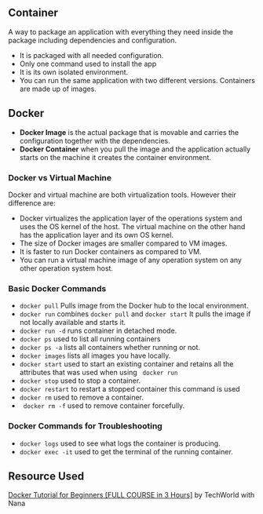 
## Container
A way to package an application with everything they need inside the package including dependencies and configuration.
* It is packaged with all needed configuration.
* Only one command used to install the app
* It is its own isolated environment.
* You can run the same application with two different versions.
Containers are made up of images.

## Docker
* **Docker Image** is the actual package that is movable and carries the configuration together with the dependencies.
* **Docker Container** when you pull the image and the application actually starts on the machine it creates the container environment.

### Docker vs Virtual Machine
Docker and virtual machine are both virtualization tools. However their difference are: </br>
* Docker virtualizes the application layer of the operations system and uses the OS kernel of the host. The virtual machine on the other hand has the application layer and its own OS kernel.</br>
* The size of Docker images are smaller compared to VM images.</br>
* It is faster to run Docker containers as compared to VM.</br>
* You can run a virtual machine image of any operation system on any other operation system host.

### Basic Docker Commands
* ``docker pull`` Pulls image from the Docker hub to the local environment.
* ``docker run`` combines ``docker pull`` and ``docker start`` It pulls the image if not locally available and starts it.
* ``docker run -d`` runs container in detached mode.
* ``docker ps`` used to list all running containers
* ``docker ps -a`` lists all containers whether running or not.
* ``docker images`` lists all images you have locally.
* ``docker start`` used to start an existing container and retains all the attributes that was used when using `` docker run``
* ``docker stop`` used to stop a container.
* ``docker restart`` to restart a stopped container this command is used
* ``docker rm`` used to remove a container. 
* `` docker rm -f`` used to remove container forcefully.

### Docker Commands for Troubleshooting
* ``docker logs`` used to see what logs the container is producing.
* ``docker exec -it`` used to get the terminal of the running container.


## Resource Used
[Docker Tutorial for Beginners [FULL COURSE in 3 Hours]](https://www.youtube.com/watch?v=3c-iBn73dDE&t=4856s) by 
TechWorld with Nana